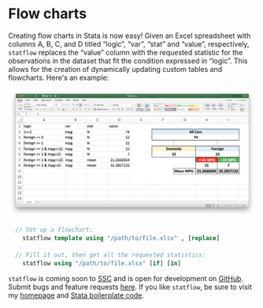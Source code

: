 # Flow charts

Creating flow charts in Stata is now easy! Given an Excel spreadsheet with columns A, B, C, and D titled “logic”, “var”, “stat” and “value”, respectively, `statflow` replaces the “value” column with the requested statistic for the observations in the dataset that fit the condition expressed in “logic”. This allows for the creation of dynamically updating custom tables and flowcharts. Here's an example:

![Making flowcharts with Stata](/img/flowchart.png)

```stata
  // Set up a flowchart:
    statflow template using "/path/to/file.xlsx" , [replace]

  // Fill it out, then get all the requested statistics:
    statflow using "/path/to/file.xlsx" [if] [in]
```

`statflow` is coming soon to [SSC](https://ideas.repec.org/) and is open for development on [GitHub](https://github.com/bbdaniels/statflow). Submit bugs and feature requests [here](https://github.com/bbdaniels/statflow/issues). If you like `statflow`, be sure to visit my [homepage](http://bbdaniels.github.io) and [Stata boilerplate code](https://gist.github.com/bbdaniels/a3c9f9416f1d16d6f3c6e8cf371f1d89).
